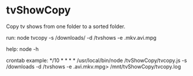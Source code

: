 # tvShowCopy
Copy tv shows from one folder to a sorted folder.

run: node tvcopy -s /downloads/ -d /tvshows -e .mkv.avi.mpg

help: node -h

crontab example:
*/10 * * * * /usr/local/bin/node /tvShowCopy/tvcopy.js -s /downloads -d /tvshows -e .avi.mkv.mpg> /mnt/tvShowCopy/tvcopy.log

